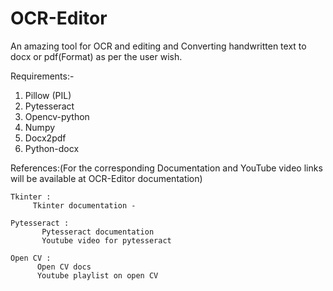 # OCR-Editor
 An amazing tool for OCR and editing and Converting handwritten text to docx or pdf(Format) as per the user wish.

Requirements:-
1) Pillow (PIL)
2) Pytesseract
3) Opencv-python 
4) Numpy 
5) Docx2pdf 
6) Python-docx


 References:(For the corresponding Documentation and YouTube video links will be available at OCR-Editor documentation)

    Tkinter : 
         Tkinter documentation - 

    Pytesseract :
           Pytesseract documentation
           Youtube video for pytesseract

    Open CV : 
          Open CV docs
          Youtube playlist on open CV 



